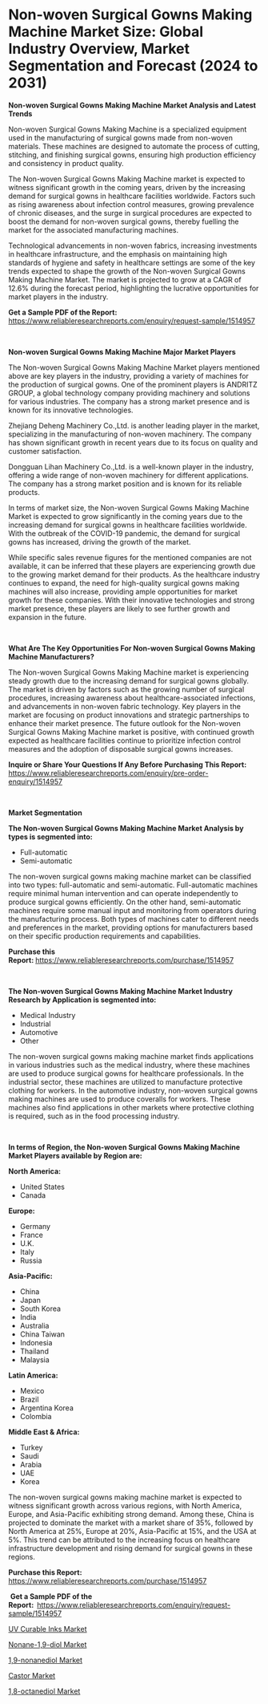 <p><h1>Non-woven Surgical Gowns Making Machine Market Size: Global Industry Overview, Market Segmentation and Forecast (2024 to 2031)</h1></p><p><strong>Non-woven Surgical Gowns Making Machine Market Analysis and Latest Trends</strong></p>
<p><p>Non-woven Surgical Gowns Making Machine is a specialized equipment used in the manufacturing of surgical gowns made from non-woven materials. These machines are designed to automate the process of cutting, stitching, and finishing surgical gowns, ensuring high production efficiency and consistency in product quality.</p><p>The Non-woven Surgical Gowns Making Machine market is expected to witness significant growth in the coming years, driven by the increasing demand for surgical gowns in healthcare facilities worldwide. Factors such as rising awareness about infection control measures, growing prevalence of chronic diseases, and the surge in surgical procedures are expected to boost the demand for non-woven surgical gowns, thereby fuelling the market for the associated manufacturing machines.</p><p>Technological advancements in non-woven fabrics, increasing investments in healthcare infrastructure, and the emphasis on maintaining high standards of hygiene and safety in healthcare settings are some of the key trends expected to shape the growth of the Non-woven Surgical Gowns Making Machine Market. The market is projected to grow at a CAGR of 12.6% during the forecast period, highlighting the lucrative opportunities for market players in the industry.</p></p>
<p><strong>Get a Sample PDF of the Report:&nbsp;</strong> <a href="https://www.reliableresearchreports.com/enquiry/request-sample/1514957">https://www.reliableresearchreports.com/enquiry/request-sample/1514957</a></p>
<p>&nbsp;</p>
<p><strong>Non-woven Surgical Gowns Making Machine Major Market Players</strong></p>
<p><p>The Non-woven Surgical Gowns Making Machine Market players mentioned above are key players in the industry, providing a variety of machines for the production of surgical gowns. One of the prominent players is ANDRITZ GROUP, a global technology company providing machinery and solutions for various industries. The company has a strong market presence and is known for its innovative technologies.</p><p>Zhejiang Deheng Machinery Co.,Ltd. is another leading player in the market, specializing in the manufacturing of non-woven machinery. The company has shown significant growth in recent years due to its focus on quality and customer satisfaction.</p><p>Dongguan Lihan Machinery Co.,Ltd. is a well-known player in the industry, offering a wide range of non-woven machinery for different applications. The company has a strong market position and is known for its reliable products.</p><p>In terms of market size, the Non-woven Surgical Gowns Making Machine Market is expected to grow significantly in the coming years due to the increasing demand for surgical gowns in healthcare facilities worldwide. With the outbreak of the COVID-19 pandemic, the demand for surgical gowns has increased, driving the growth of the market.</p><p>While specific sales revenue figures for the mentioned companies are not available, it can be inferred that these players are experiencing growth due to the growing market demand for their products. As the healthcare industry continues to expand, the need for high-quality surgical gowns making machines will also increase, providing ample opportunities for market growth for these companies. With their innovative technologies and strong market presence, these players are likely to see further growth and expansion in the future.</p></p>
<p>&nbsp;</p>
<p><strong>What Are The Key Opportunities For Non-woven Surgical Gowns Making Machine Manufacturers?</strong></p>
<p><p>The Non-woven Surgical Gowns Making Machine market is experiencing steady growth due to the increasing demand for surgical gowns globally. The market is driven by factors such as the growing number of surgical procedures, increasing awareness about healthcare-associated infections, and advancements in non-woven fabric technology. Key players in the market are focusing on product innovations and strategic partnerships to enhance their market presence. The future outlook for the Non-woven Surgical Gowns Making Machine market is positive, with continued growth expected as healthcare facilities continue to prioritize infection control measures and the adoption of disposable surgical gowns increases.</p></p>
<p><strong>Inquire or Share Your Questions If Any Before Purchasing This Report:</strong> <a href="https://www.reliableresearchreports.com/enquiry/pre-order-enquiry/1514957">https://www.reliableresearchreports.com/enquiry/pre-order-enquiry/1514957</a></p>
<p>&nbsp;</p>
<p><strong>Market Segmentation</strong></p>
<p><strong>The Non-woven Surgical Gowns Making Machine Market Analysis by types is segmented into:</strong></p>
<p><ul><li>Full-automatic</li><li>Semi-automatic</li></ul></p>
<p><p>The non-woven surgical gowns making machine market can be classified into two types: full-automatic and semi-automatic. Full-automatic machines require minimal human intervention and can operate independently to produce surgical gowns efficiently. On the other hand, semi-automatic machines require some manual input and monitoring from operators during the manufacturing process. Both types of machines cater to different needs and preferences in the market, providing options for manufacturers based on their specific production requirements and capabilities.</p></p>
<p><strong>Purchase this Report:&nbsp;</strong><a href="https://www.reliableresearchreports.com/purchase/1514957">https://www.reliableresearchreports.com/purchase/1514957</a></p>
<p>&nbsp;</p>
<p><strong>The Non-woven Surgical Gowns Making Machine Market Industry Research by Application is segmented into:</strong></p>
<p><ul><li>Medical Industry</li><li>Industrial</li><li>Automotive</li><li>Other</li></ul></p>
<p><p>The non-woven surgical gowns making machine market finds applications in various industries such as the medical industry, where these machines are used to produce surgical gowns for healthcare professionals. In the industrial sector, these machines are utilized to manufacture protective clothing for workers. In the automotive industry, non-woven surgical gowns making machines are used to produce coveralls for workers. These machines also find applications in other markets where protective clothing is required, such as in the food processing industry.</p></p>
<p>&nbsp;</p>
<p><strong>In terms of Region, the Non-woven Surgical Gowns Making Machine Market Players available by Region are:</strong></p>
<p>
    <p> <strong> North America: </strong>
        <ul>
            <li>United States</li>
            <li>Canada</li>
        </ul>
        </p> 
    <p> <strong> Europe: </strong>
        <ul>
            <li>Germany</li>
            <li>France</li>
            <li>U.K.</li>
            <li>Italy</li>
            <li>Russia</li>
        </ul>
        </p> 
    <p> <strong> Asia-Pacific: </strong>
        <ul>
            <li>China</li>
            <li>Japan</li>
            <li>South Korea</li>
            <li>India</li>
            <li>Australia</li>
            <li>China Taiwan</li>
            <li>Indonesia</li>
            <li>Thailand</li>
            <li>Malaysia</li>
        </ul>
        </p> 
    <p> <strong> Latin America: </strong>
        <ul>
            <li>Mexico</li>
            <li>Brazil</li>
            <li>Argentina Korea</li>
            <li>Colombia</li>
        </ul>
        </p> 
    <p> <strong> Middle East & Africa: </strong>
        <ul>
            <li>Turkey</li>
            <li>Saudi</li>
            <li>Arabia</li>
            <li>UAE</li>
            <li>Korea</li>
        </ul>
    </p>
    </p>
<p><p>The non-woven surgical gowns making machine market is expected to witness significant growth across various regions, with North America, Europe, and Asia-Pacific exhibiting strong demand. Among these, China is projected to dominate the market with a market share of 35%, followed by North America at 25%, Europe at 20%, Asia-Pacific at 15%, and the USA at 5%. This trend can be attributed to the increasing focus on healthcare infrastructure development and rising demand for surgical gowns in these regions.</p></p>
<p><strong>Purchase this Report: </strong><a href="https://www.reliableresearchreports.com/purchase/1514957">https://www.reliableresearchreports.com/purchase/1514957</a></p>
<p>&nbsp;<strong>Get a Sample PDF of the Report:&nbsp;&nbsp;</strong><a href="https://www.reliableresearchreports.com/enquiry/request-sample/1514957">https://www.reliableresearchreports.com/enquiry/request-sample/1514957</a></p>
<p><strong></strong></p>
<p><p><a href="https://view.publitas.com/reportprime-1/uv-curable-inks-market-size-focuses-on-market-dynamics-in-depth-analysis-and-future-projections-of-its-market-forecasted-for-period-from-2024-to-2031/">UV Curable Inks Market</a></p><p><a href="https://acidic-farm-354.notion.site/Global-Nonane-1-9-diol-Market-Size-and-Market-Trends-Insights-and-Projections-from-2024-to-2031-1430fa8e452b44718720ec500a532ee5">Nonane-1,9-diol Market</a></p><p><a href="https://acidic-farm-354.notion.site/1-9-nonanediol-Market-Size-Share-Trends-Analysis-Report-By-Application-Regional-Outlook-Competi-8001a0d1f3ef416c8d9e2e45cf4b46c9">1,9-nonanediol Market</a></p><p><a href="https://view.publitas.com/reportprime-1/castor-market-challenges-opportunities-and-growth-drivers-and-major-market-players-forecasted-for-period-from-2024-2031/">Castor Market</a></p><p><a href="https://glittery-fuchsia-86a.notion.site/1-8-octanediol-Market-Research-Report-Unlocks-Analysis-on-the-Market-Financial-Status-Market-Size--90612ad08e1949028d0b76633dd7b946">1,8-octanediol Market</a></p></p>